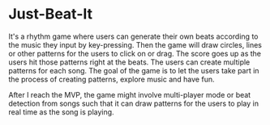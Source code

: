 # Just-Beat-It

   It's a rhythm game where users can generate their own beats according to the music they input by key-pressing. Then the game will draw circles, lines or other patterns for the users to click on or drag. The score goes up as the users hit those patterns right at the beats. The users can create multiple patterns for each song. The goal of the game is to let the users take part in the process of creating patterns, explore music and have fun. 
   
   After I reach the MVP, the game might involve multi-player mode or beat detection from songs such that it can draw patterns for the users to play in real time as the song is playing.
